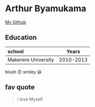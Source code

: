 # Arthur Byamukama
[My Github](https://github.com/Arthur-Byamukama/)
## Education
| school         | Years     
| :------------- | :----------:
Makerere University | 2010-2013
blush :blush:	smiley :smiley:
## fav quote
>i love Myself
